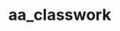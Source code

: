 # aa_classwork
 
                       
                       
                       
                                    
          
